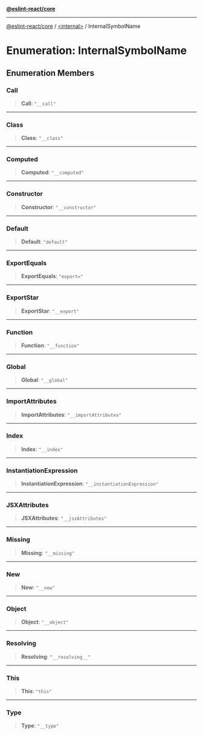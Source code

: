 [**@eslint-react/core**](../../README.md)

***

[@eslint-react/core](../../README.md) / [\<internal\>](../README.md) / InternalSymbolName

# Enumeration: InternalSymbolName

## Enumeration Members

### Call

> **Call**: `"__call"`

***

### Class

> **Class**: `"__class"`

***

### Computed

> **Computed**: `"__computed"`

***

### Constructor

> **Constructor**: `"__constructor"`

***

### Default

> **Default**: `"default"`

***

### ExportEquals

> **ExportEquals**: `"export="`

***

### ExportStar

> **ExportStar**: `"__export"`

***

### Function

> **Function**: `"__function"`

***

### Global

> **Global**: `"__global"`

***

### ImportAttributes

> **ImportAttributes**: `"__importAttributes"`

***

### Index

> **Index**: `"__index"`

***

### InstantiationExpression

> **InstantiationExpression**: `"__instantiationExpression"`

***

### JSXAttributes

> **JSXAttributes**: `"__jsxAttributes"`

***

### Missing

> **Missing**: `"__missing"`

***

### New

> **New**: `"__new"`

***

### Object

> **Object**: `"__object"`

***

### Resolving

> **Resolving**: `"__resolving__"`

***

### This

> **This**: `"this"`

***

### Type

> **Type**: `"__type"`
